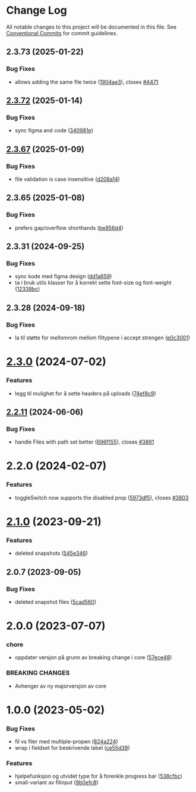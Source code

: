 # Change Log

All notable changes to this project will be documented in this file.
See [Conventional Commits](https://conventionalcommits.org) for commit guidelines.

## 2.3.73 (2025-01-22)

### Bug Fixes

- allows adding the same file twice ([1904ae3](https://github.com/fremtind/jokul/commit/1904ae3fe28a845bcf9f9ff4c9ac5384e787e436)), closes [#4471](https://github.com/fremtind/jokul/issues/4471)

## [2.3.72](https://github.com/fremtind/jokul/compare/@fremtind/jkl-file-input-react@2.3.71...@fremtind/jkl-file-input-react@2.3.72) (2025-01-14)

### Bug Fixes

- sync figma and code ([340981e](https://github.com/fremtind/jokul/commit/340981eb25c3669899f95dbf5bd1f97aa8380f08))

## [2.3.67](https://github.com/fremtind/jokul/compare/@fremtind/jkl-file-input-react@2.3.66...@fremtind/jkl-file-input-react@2.3.67) (2025-01-09)

### Bug Fixes

- file validation is case insensitive ([d208a14](https://github.com/fremtind/jokul/commit/d208a14d6022d0febe91e54373f668950f8c0cd2))

## 2.3.65 (2025-01-08)

### Bug Fixes

- prefers gap/overflow shorthands ([be856d4](https://github.com/fremtind/jokul/commit/be856d40a274c7cfa88da109b2812e34840907a7))

## 2.3.31 (2024-09-25)

### Bug Fixes

- sync kode med figma design ([dd1a659](https://github.com/fremtind/jokul/commit/dd1a6591dc8701e0039d902d6f3da01d676ed2c2))
- ta i bruk utils klasser for å korrekt sette font-size og font-weight ([12338bc](https://github.com/fremtind/jokul/commit/12338bc7e11177e2dbca15ae5ffb3ea3fe2d20de))

## 2.3.28 (2024-09-18)

### Bug Fixes

- la til støtte for mellomrom mellom filtypene i accept strengen ([e0c3001](https://github.com/fremtind/jokul/commit/e0c30015da2d53e19eb629b05f96106e09590192))

# [2.3.0](https://github.com/fremtind/jokul/compare/@fremtind/jkl-file-input-react@2.2.18...@fremtind/jkl-file-input-react@2.3.0) (2024-07-02)

### Features

- legg til mulighet for å sette headers på uploads ([74ef8c9](https://github.com/fremtind/jokul/commit/74ef8c967da5df8b5165be00f92eaf1a032ae86b))

## [2.2.11](https://github.com/fremtind/jokul/compare/@fremtind/jkl-file-input-react@2.2.10...@fremtind/jkl-file-input-react@2.2.11) (2024-06-06)

### Bug Fixes

- handle Files with path set better ([696f155](https://github.com/fremtind/jokul/commit/696f155853f7cfc06153d1a8c4b0019facb7a10d)), closes [#3891](https://github.com/fremtind/jokul/issues/3891)

# 2.2.0 (2024-02-07)

### Features

- toggleSwitch now supports the disabled prop ([5973df5](https://github.com/fremtind/jokul/commit/5973df556acae73b407e2e039bae69422d623975)), closes [#3803](https://github.com/fremtind/jokul/issues/3803)

# [2.1.0](https://github.com/fremtind/jokul/compare/@fremtind/jkl-file-input-react@2.0.15...@fremtind/jkl-file-input-react@2.1.0) (2023-09-21)

### Features

- deleted snapshots ([545e346](https://github.com/fremtind/jokul/commit/545e3460f3834ff07c2161ee0b6a6dc11286c6dd))

## 2.0.7 (2023-09-05)

### Bug Fixes

-   deleted snapshot files ([5cad560](https://github.com/fremtind/jokul/commit/5cad560a9757a56715ed64f93265e56efffaa427))

# 2.0.0 (2023-07-07)

### chore

-   oppdater versjon på grunn av breaking change i core ([57ece48](https://github.com/fremtind/jokul/commit/57ece48fa0192fe825b544fdac24cdd56e58d0df))

### BREAKING CHANGES

-   Avhenger av ny majorversjon av core

# 1.0.0 (2023-05-02)

### Bug Fixes

-   fil vs filer med multiple-propen ([824a224](https://github.com/fremtind/jokul/commit/824a224077975b9101bf5f9f67ae9f574b0577d6))
-   wrap i fieldset for beskrivende label ([ce55d39](https://github.com/fremtind/jokul/commit/ce55d3927f9b9b2254c9bc1e2a92e413f8159657))

### Features

-   hjelpefunksjon og utvidet type for å forenkle progress bar ([538cfbc](https://github.com/fremtind/jokul/commit/538cfbc35fd68cfe91dc8cb2b6c4c725f8fa3f94))
-   small-variant av filinput ([9b0efc8](https://github.com/fremtind/jokul/commit/9b0efc833ded1b48de30d94b5a299a4c400edbb9))
